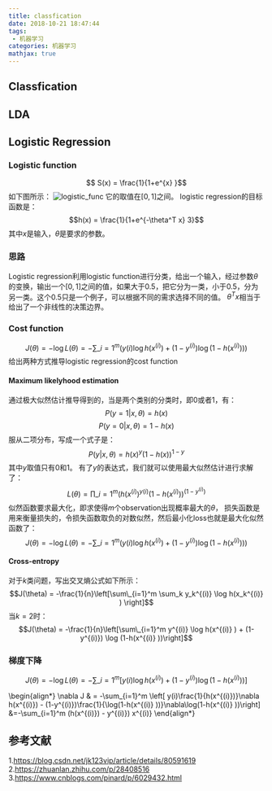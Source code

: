 ```yaml
---
title: classfication
date: 2018-10-21 18:47:44
tags:
 - 机器学习
categories: 机器学习
mathjax: true
---
```


## Classfication

## LDA

## Logistic Regression

### Logistic function
$$ S(x) = \frac{1}{1+e^{x} }$$
如下图所示：
![logistic_func](logistic_function.png)
它的取值在$[0,1]$之间。
logistic regression的目标函数是：
$$h(x) = \frac{1}{1+e^{-\theta^T x} 3}$$
其中$x$是输入，$\theta$是要求的参数。

### 思路
Logistic regression利用logistic function进行分类，给出一个输入，经过参数$\theta$的变换，输出一个$[0,1]$之间的值，如果大于$0.5$，把它分为一类，小于$0.5$，分为另一类。这个$0.5$只是一个例子，可以根据不同的需求选择不同的值。
$\theta^T x$相当于给出了一个非线性的决策边界。

### Cost function
$$J(\theta) = -\log L(\theta) = -\sum\_{i=1}^m (y(i)\log h(x^{(i)}) + (1-y^{(i)})\log(1-h(x^{(i)} )) )$$
给出两种方式推导logistic regression的cost function

#### Maximum likelyhood estimation
通过极大似然估计推导得到的，当是两个类别的分类时，即$0$或者$1$，有：
$$P(y=1|x,\theta) = h(x)$$
$$P(y=0|x,\theta) = 1- h(x)$$
服从二项分布，写成一个式子是：
$$P(y|x,\theta) = h(x)^y (1-h(x))^{1-y}$$
其中$y$取值只有$0$和$1$。
有了$y$的表达式，我们就可以使用最大似然估计进行求解了：
$$L(\theta) = \prod\_{i=1}^m (h(x^{(i)})^{y(i)}(1-h(x^{(i)} ))^{(1-y^{(i)})}$$
似然函数要求最大化，即求使得$m$个observation出现概率最大的$\theta$，
损失函数是用来衡量损失的，令损失函数取负的对数似然，然后最小化loss也就是最大化似然函数了：
$$J(\theta) = -\log L(\theta) = -\sum\_{i=1}^m (y(i)\log h(x^{(i)}) + (1-y^{(i)})\log(1-h(x^{(i)} )) )$$


#### Cross-entropy
对于$k$类问题，写出交叉熵公式如下所示：
$$J(\theta) = -\frac{1}{n}\left[\sum\_{i=1}^m \sum_k y_k^{(i)} \log h(x_k^{(i)} ) \right]$$ 
当$k=2$时：
$$J(\theta) = -\frac{1}{n}\left[\sum\_{i=1}^m  y^{(i)} \log h(x^{(i)} ) + (1-y^{(i)}) \log (1-h(x^{(i)} ))\right]$$ 

### 梯度下降
$$J(\theta) = -\log L(\theta) = -\sum\_{i=1}^m \left[y(i)\log h(x^{(i)}) + (1-y^{(i)})\log(1-h(x^{(i)} )) \right]$$

\begin{align\*}
\nabla J & =  -\sum\_{i=1}^m \left[ y(i)\frac{1}{h(x^{(i)})}\nabla h(x^{(i)}) - (1-y^{(i)})\frac{1}{\log(1-h(x^{(i)} ))}\nabla\log(1-h(x^{(i)} ))\right]
&=-\sum\_{i=1}^m  (h(x^{(i)}) - y^{(i)}) x^{(i)}
\end{align\*}


## 参考文献
1.https://blog.csdn.net/jk123vip/article/details/80591619
2.https://zhuanlan.zhihu.com/p/28408516
3.https://www.cnblogs.com/pinard/p/6029432.html

